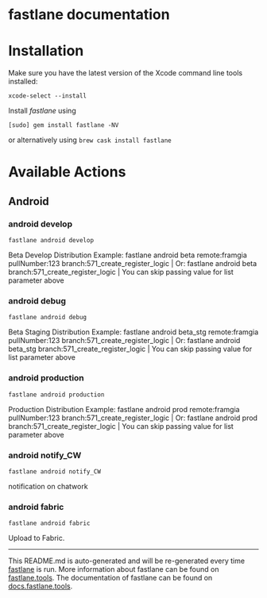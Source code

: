 fastlane documentation
================
# Installation

Make sure you have the latest version of the Xcode command line tools installed:

```
xcode-select --install
```

Install _fastlane_ using
```
[sudo] gem install fastlane -NV
```
or alternatively using `brew cask install fastlane`

# Available Actions
## Android
### android develop
```
fastlane android develop
```
Beta Develop Distribution
Example:  fastlane android beta remote:framgia pullNumber:123 branch:571_create_register_logic  |
Or: fastlane android beta branch:571_create_register_logic   |
You can skip passing value for list parameter above
### android debug
```
fastlane android debug
```
Beta Staging Distribution
Example:  fastlane android beta_stg remote:framgia pullNumber:123 branch:571_create_register_logic  |
Or: fastlane android beta_stg branch:571_create_register_logic   |
You can skip passing value for list parameter above
### android production
```
fastlane android production
```
Production  Distribution
Example:  fastlane android prod remote:framgia pullNumber:123 branch:571_create_register_logic  |
Or: fastlane android prod branch:571_create_register_logic   |
You can skip passing value for list parameter above
### android notify_CW
```
fastlane android notify_CW
```
notification on chatwork 
### android fabric
```
fastlane android fabric
```
Upload to Fabric.

----

This README.md is auto-generated and will be re-generated every time [fastlane](https://fastlane.tools) is run.
More information about fastlane can be found on [fastlane.tools](https://fastlane.tools).
The documentation of fastlane can be found on [docs.fastlane.tools](https://docs.fastlane.tools).
